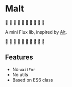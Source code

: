 # Malt 

:beer: :beers: :beer: :beers: :beer: :beers: :beer: :beers: :beer: :beers: 

A mini Flux lib, inspired by [Alt](http://alt.js.org/).

:beer: :beers: :beer: :beers: :beer: :beers: :beer: :beers: :beer: :beers: 

## Features

- No `waitFor`
- No utils
- Based on ES6 class
